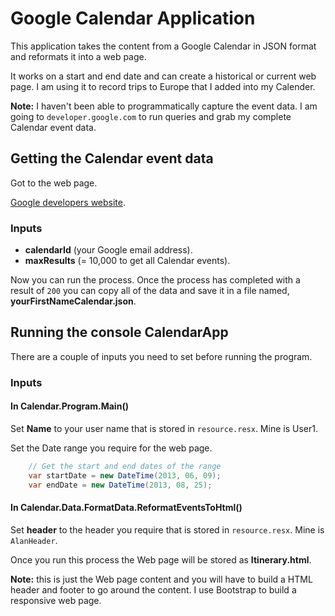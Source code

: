 # Google Calendar Application

This application takes the content from a Google Calendar in JSON format and reformats it into a web page.

It works on a start and end date and can create a historical or current web page. I am using it to record trips to Europe that I added into my Calender.

**Note:** I haven't been able to programmatically capture the event data. I am going to ``developer.google.com`` to run queries and grab my complete Calendar event data.

## Getting the Calendar event data

Got to the web page.

[Google developers website](https://developers.google.com/calendar/api/v3/reference/events/list).

### Inputs

* **calendarId** (your Google email address).
* **maxResults** (= 10,000 to get all Calendar events).

Now you can run the process. Once the process has completed with a result of ``200`` you can copy all of the data and save it in a file named, **yourFirstNameCalendar.json**.

## Running the console CalendarApp

There are a couple of inputs you need to set before running the program.

### Inputs

#### In Calendar.Program.Main()

Set **Name** to your user name that is stored in ``resource.resx``. Mine is User1.

Set the Date range you require for the web page.

```csharp
    // Get the start and end dates of the range
    var startDate = new DateTime(2013, 06, 09);
    var endDate = new DateTime(2013, 08, 25);
```

#### In Calendar.Data.FormatData.ReformatEventsToHtml()

Set **header** to the header you require that is stored in ``resource.resx``. Mine is ``AlanHeader``.

Once you run this process the Web page will be stored as **Itinerary.html**.

**Note:** this is just the Web page content and you will have to build a HTML header and footer to go around the content. I use Bootstrap to build a responsive web page.
